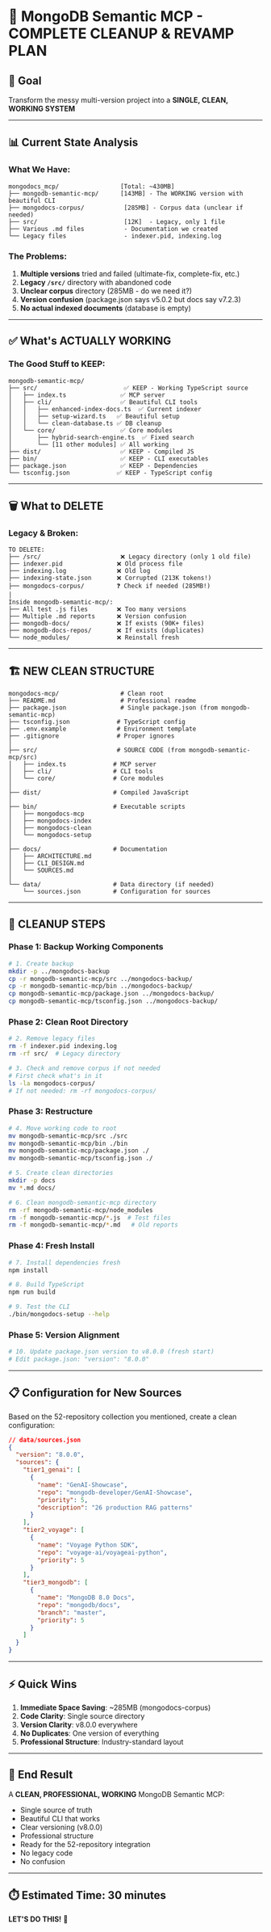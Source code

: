 # 🧹 MongoDB Semantic MCP - COMPLETE CLEANUP & REVAMP PLAN

## 🎯 Goal
Transform the messy multi-version project into a **SINGLE, CLEAN, WORKING SYSTEM**

---

## 📊 Current State Analysis

### What We Have:
```
mongodocs_mcp/                 [Total: ~430MB]
├── mongodb-semantic-mcp/      [143MB] - The WORKING version with beautiful CLI
├── mongodocs-corpus/           [285MB] - Corpus data (unclear if needed)
├── src/                        [12K]  - Legacy, only 1 file
├── Various .md files           - Documentation we created
└── Legacy files                - indexer.pid, indexing.log
```

### The Problems:
1. **Multiple versions** tried and failed (ultimate-fix, complete-fix, etc.)
2. **Legacy `/src/`** directory with abandoned code
3. **Unclear corpus** directory (285MB - do we need it?)
4. **Version confusion** (package.json says v5.0.2 but docs say v7.2.3)
5. **No actual indexed documents** (database is empty)

---

## ✅ What's ACTUALLY WORKING

### The Good Stuff to KEEP:
```
mongodb-semantic-mcp/
├── src/                        ✅ KEEP - Working TypeScript source
│   ├── index.ts               ✅ MCP server
│   ├── cli/                   ✅ Beautiful CLI tools
│   │   ├── enhanced-index-docs.ts  ✅ Current indexer
│   │   ├── setup-wizard.ts   ✅ Beautiful setup
│   │   └── clean-database.ts ✅ DB cleanup
│   └── core/                  ✅ Core modules
│       ├── hybrid-search-engine.ts  ✅ Fixed search
│       └── [11 other modules] ✅ All working
├── dist/                      ✅ KEEP - Compiled JS
├── bin/                       ✅ KEEP - CLI executables
├── package.json               ✅ KEEP - Dependencies
└── tsconfig.json             ✅ KEEP - TypeScript config
```

---

## 🗑️ What to DELETE

### Legacy & Broken:
```
TO DELETE:
├── /src/                      ❌ Legacy directory (only 1 old file)
├── indexer.pid               ❌ Old process file
├── indexing.log              ❌ Old log
├── indexing-state.json       ❌ Corrupted (213K tokens!)
├── mongodocs-corpus/         ❓ Check if needed (285MB!)
│
Inside mongodb-semantic-mcp/:
├── All test .js files        ❌ Too many versions
├── Multiple .md reports      ❌ Version confusion
├── mongodb-docs/             ❌ If exists (90K+ files)
├── mongodb-docs-repos/       ❌ If exists (duplicates)
└── node_modules/             ❌ Reinstall fresh
```

---

## 🏗️ NEW CLEAN STRUCTURE

```
mongodocs-mcp/                 # Clean root
├── README.md                  # Professional readme
├── package.json               # Single package.json (from mongodb-semantic-mcp)
├── tsconfig.json             # TypeScript config
├── .env.example              # Environment template
├── .gitignore                # Proper ignores
│
├── src/                      # SOURCE CODE (from mongodb-semantic-mcp/src)
│   ├── index.ts             # MCP server
│   ├── cli/                 # CLI tools
│   └── core/                # Core modules
│
├── dist/                    # Compiled JavaScript
│
├── bin/                     # Executable scripts
│   ├── mongodocs-mcp
│   ├── mongodocs-index
│   ├── mongodocs-clean
│   └── mongodocs-setup
│
├── docs/                    # Documentation
│   ├── ARCHITECTURE.md
│   ├── CLI_DESIGN.md
│   └── SOURCES.md
│
└── data/                    # Data directory (if needed)
    └── sources.json         # Configuration for sources
```

---

## 🚀 CLEANUP STEPS

### Phase 1: Backup Working Components
```bash
# 1. Create backup
mkdir -p ../mongodocs-backup
cp -r mongodb-semantic-mcp/src ../mongodocs-backup/
cp -r mongodb-semantic-mcp/bin ../mongodocs-backup/
cp mongodb-semantic-mcp/package.json ../mongodocs-backup/
cp mongodb-semantic-mcp/tsconfig.json ../mongodocs-backup/
```

### Phase 2: Clean Root Directory
```bash
# 2. Remove legacy files
rm -f indexer.pid indexing.log
rm -rf src/  # Legacy directory

# 3. Check and remove corpus if not needed
# First check what's in it
ls -la mongodocs-corpus/
# If not needed: rm -rf mongodocs-corpus/
```

### Phase 3: Restructure
```bash
# 4. Move working code to root
mv mongodb-semantic-mcp/src ./src
mv mongodb-semantic-mcp/bin ./bin
mv mongodb-semantic-mcp/package.json ./
mv mongodb-semantic-mcp/tsconfig.json ./

# 5. Create clean directories
mkdir -p docs
mv *.md docs/

# 6. Clean mongodb-semantic-mcp directory
rm -rf mongodb-semantic-mcp/node_modules
rm -f mongodb-semantic-mcp/*.js  # Test files
rm -f mongodb-semantic-mcp/*.md   # Old reports
```

### Phase 4: Fresh Install
```bash
# 7. Install dependencies fresh
npm install

# 8. Build TypeScript
npm run build

# 9. Test the CLI
./bin/mongodocs-setup --help
```

### Phase 5: Version Alignment
```bash
# 10. Update package.json version to v8.0.0 (fresh start)
# Edit package.json: "version": "8.0.0"
```

---

## 📋 Configuration for New Sources

Based on the 52-repository collection you mentioned, create a clean configuration:

```json
// data/sources.json
{
  "version": "8.0.0",
  "sources": {
    "tier1_genai": [
      {
        "name": "GenAI-Showcase",
        "repo": "mongodb-developer/GenAI-Showcase",
        "priority": 5,
        "description": "26 production RAG patterns"
      }
    ],
    "tier2_voyage": [
      {
        "name": "Voyage Python SDK",
        "repo": "voyage-ai/voyageai-python",
        "priority": 5
      }
    ],
    "tier3_mongodb": [
      {
        "name": "MongoDB 8.0 Docs",
        "repo": "mongodb/docs",
        "branch": "master",
        "priority": 5
      }
    ]
  }
}
```

---

## ⚡ Quick Wins

1. **Immediate Space Saving**: ~285MB (mongodocs-corpus)
2. **Code Clarity**: Single source directory
3. **Version Clarity**: v8.0.0 everywhere
4. **No Duplicates**: One version of everything
5. **Professional Structure**: Industry-standard layout

---

## 🎯 End Result

A **CLEAN, PROFESSIONAL, WORKING** MongoDB Semantic MCP:
- Single source of truth
- Beautiful CLI that works
- Clear versioning (v8.0.0)
- Professional structure
- Ready for the 52-repository integration
- No legacy code
- No confusion

---

## ⏱️ Estimated Time: 30 minutes

**LET'S DO THIS!** 🚀
